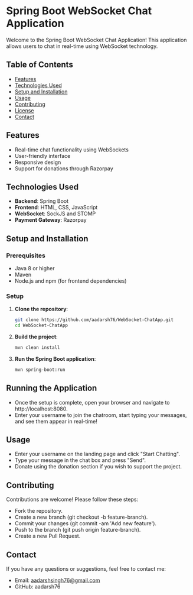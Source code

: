 # Spring Boot WebSocket Chat Application

Welcome to the Spring Boot WebSocket Chat Application! This application allows users to chat in real-time using WebSocket technology.

## Table of Contents

- [Features](#features)
- [Technologies Used](#technologies-used)
- [Setup and Installation](#setup-and-installation)
- [Usage](#usage)
- [Contributing](#contributing)
- [License](#license)
- [Contact](#contact)

## Features

- Real-time chat functionality using WebSockets
- User-friendly interface
- Responsive design
- Support for donations through Razorpay

## Technologies Used

- **Backend**: Spring Boot
- **Frontend**: HTML, CSS, JavaScript
- **WebSocket**: SockJS and STOMP
- **Payment Gateway**: Razorpay

## Setup and Installation

### Prerequisites

- Java 8 or higher
- Maven
- Node.js and npm (for frontend dependencies)

### Setup

1. **Clone the repository**:

   ```sh
   git clone https://github.com/aadarsh76/WebSocket-ChatApp.git
   cd WebSocket-ChatApp


2. **Build the project**:
   ```sh
   mvn clean install


3. **Run the Spring Boot application**:
   ```sh
   mvn spring-boot:run

## Running the Application  

- Once the setup is complete, open your browser and navigate to http://localhost:8080. 
- Enter your username to join the chatroom, start typing your messages, and see them appear in real-time!

## Usage

- Enter your username on the landing page and click "Start Chatting".
- Type your message in the chat box and press "Send".
- Donate using the donation section if you wish to support the project.

## Contributing

Contributions are welcome! Please follow these steps:

- Fork the repository.
- Create a new branch (git checkout -b feature-branch).
- Commit your changes (git commit -am 'Add new feature').
- Push to the branch (git push origin feature-branch).
- Create a new Pull Request.

## Contact

If you have any questions or suggestions, feel free to contact me:

- Email: aadarshsingh76@gmail.com
- GitHub: aadarsh76
